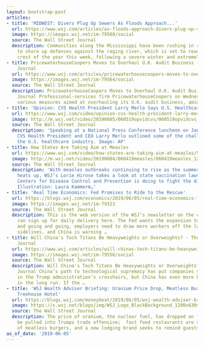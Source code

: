```yaml
---
layout: bootstrap-post
articles:
- title: 'MIDWEST: Divers Plug Up Sewers As Floods Approach...'
  url: https://www.wsj.com/articles/as-floods-approach-divers-plug-up-sewers-and-a-pump-failure-wakes-the-mayor-11559734892
  image: https://images.wsj.net/im-79508/social
  source: The Wall Street Journal
  description: Communities along the Mississippi have been rushing in recent days
    to shore up defenses against the raging river, which is set to reach its highest
    crest of the year this week, following a severe winter and extremely wet spring.
- title: PricewaterhouseCoopers Moves to Overhaul U.K. Audit Business - Wall Street
    Journal
  url: https://www.wsj.com/articles/pricewaterhousecoopers-moves-to-overhaul-u-k-audit-business-11559739528
  image: https://images.wsj.net/im-79564/social
  source: The Wall Street Journal
  description: PricewaterhouseCoopers Moves to Overhaul U.K. Audit Business Wall Street
    Journal Professional-services firm PricewaterhouseCoopers on Wednesday announced
    various measures aimed at overhauling its U.K. audit business, amid growing...
- title: 'Opinion: CVS Health President Larry Merlo Says U.S. Healthcare Outdated'
  url: https://www.wsj.com/video/opinion-cvs-health-president-larry-merlo-says-us-healthcare-outdated/F0C72EA9-1840-4AA1-9907-FD0E8A7DC256.html
  image: http://m.wsj.net/video/20190605/060519opvidcvs/060519opvidcvs_1280x720.jpg
  source: The Wall Street Journal
  description: 'Speaking at a National Press Conference luncheon on Jan. 14, 2019,
    CVS Health President and CEO Larry Merlo outlined some of the challenges facing
    the U.S. healthcare industry. Image: AP'
- title: How States Are Taking Aim at Measles
  url: https://www.wsj.com/video/how-states-are-taking-aim-at-measles/54309BAD-955A-4DB7-9CF5-1100C5B9CABF.html
  image: http://m.wsj.net/video/20190604/060419measles/060419measles_1280x720.jpg
  source: The Wall Street Journal
  description: 'With measles outbreaks continuing to rise as the summer travel season
    heats up, WSJ’s Lorie Hirose takes a look at state vaccination laws and what the
    Centers for Disease Control and Prevention is doing to fight the disease.  Photo
    Illustration: Laura Kammerm…'
- title: 'Real Time Economics: Fed Promises to Ride to the Rescue'
  url: https://blogs.wsj.com/economics/2019/06/05/real-time-economics-fed-promises-to-ride-to-the-rescue/
  image: https://images.wsj.net/im-79323
  source: The Wall Street Journal
  description: This is the web version of the WSJ’s newsletter on the economy. You
    can sign up for daily delivery here. The Fed wants the expansion to keep going
    and going and going, employers need to draw more workers off the labor market’s
    sidelines, and China is warning …
- title: Will China's Tech Titans Be Heavyweights or Overweights? - The Wall Street
    Journal
  url: https://www.wsj.com/articles/will-chinas-tech-titans-be-heavyweights-or-overweights-11559728804
  image: https://images.wsj.net/im-79556/social
  source: The Wall Street Journal
  description: Will China's Tech Titans Be Heavyweights or Overweights? The Wall Street
    Journal China’s path to technological supremacy has put companies such as Huawei
    in the Trump administration’s crosshairs, but China has even more burning issues
    in the long run. If the …
- title: 'WSJ Wealth Adviser Briefing: Uranium Price Drop, Meatless Burger Scarcity,
    Treehouse Hotel'
  url: https://blogs.wsj.com/moneybeat/2019/06/05/wsj-wealth-adviser-briefing-uranium-price-drop-meatless-burger-scarcity-treehouse-hotel/
  image: https://s.wsj.net/blogs/img/WSJ_Logo_BlackBackground_1200x630social
  source: The Wall Street Journal
  description: The price of uranium, the nuclear fuel, has dropped on fears it could
    be pulled into Trumps trade offensive;  fast food restaurants are straining supplies
    of meatless burgers, and a new lodging brand seeks to remind guests of their childhoods.
as_of_date: '2019-06-05'
---
```


